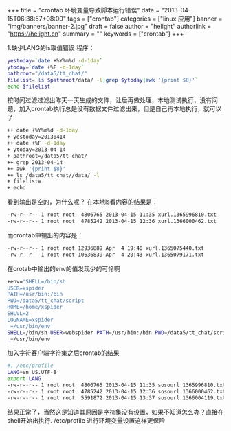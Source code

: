 +++
title = "crontab 环境变量导致脚本运行错误"
date = "2013-04-15T06:38:57+08:00"
tags = ["crontab"]
categories = ["linux 应用"]
banner = "img/banners/banner-2.jpg"
draft = false
author = "helight"
authorlink = "https://helight.cn"
summary = ""
keywords = ["crontab"]
+++


1.缺少LANG的ls取值错误
程序：
```sh
yestoday=`date +%Y%m%d -d-1day`
ytoday=`date +%F -d-1day`
pathroot="/data5/tt_chat/"
filelist=`ls $pathroot/data/ -l|grep $ytoday|awk '{print $8}'`
echo $filelist
```
按时间过滤过滤出昨天一天生成的文件，让后再做处理，本地测试执行，没有问题，加入crontab执行总是没有数据文件过滤出来，但是自己再本地执行，就可以了
<!--more-->
```sh
++ date +%Y%m%d -d-1day
+ yestoday=20130414
++ date +%F -d-1day
+ ytoday=2013-04-14
+ pathroot=/data5/tt_chat/
++ grep 2013-04-14
++ awk '{print $8}'
++ ls /data5/tt_chat//data/ -l
+ filelist=
+ echo
```
看到输出是空的，为什么呢？
在本地ls看内容的结果是：
```sh
-rw-r--r-- 1 root root  4806765 2013-04-15 11:35 xurl.1365996810.txt
-rw-r--r-- 1 root root  4785242 2013-04-15 12:36 xurl.1366000462.txt
```
而crontab中输出的内容是：
```sh
-rw-r--r-- 1 root root 12936889 Apr  4 19:40 xurl.1365075440.txt
-rw-r--r-- 1 root root 10636839 Apr  4 20:43 xurl.1365079171.txt
```
在crotab中输出的env的值发现少的可怜啊
```sh
+env='SHELL=/bin/sh
USER=xspider
PATH=/usr/bin:/bin
PWD=/data5/tt_chat/script
HOME=/home/xspider
SHLVL=2
LOGNAME=xspider
_=/usr/bin/env'
SHELL=/bin/sh USER=webspider PATH=/usr/bin:/bin PWD=/data5/tt_chat/script HOME=/home/xspider SHLVL=2 LOGNAME=xspider
_=/usr/bin/env 
```
加入字符客户端字符集之后crontab的结果
```sh
#. /etc/profile
LANG=en_US.UTF-8
export LANG
-rw-r--r-- 1 root root  4806765 2013-04-15 11:35 sosourl.1365996810.txt
-rw-r--r-- 1 root root  4785242 2013-04-15 12:36 sosourl.1366000462.txt
-rw-r--r-- 1 root root  5591872 2013-04-15 13:37 sosourl.1366004119.txt
```
结果正常了，当然这是知道其原因是字符集没有设置，如果不知道怎么办？直接在shell开始出执行. /etc/profile 进行环境变量设置这样更保险
